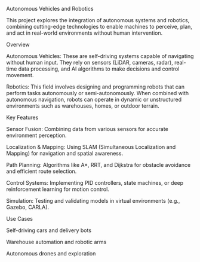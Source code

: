 

Autonomous Vehicles and Robotics

This project explores the integration of autonomous systems and robotics, combining cutting-edge technologies to enable machines to perceive, plan, and act in real-world environments without human intervention.

Overview

Autonomous Vehicles: These are self-driving systems capable of navigating without human input. They rely on sensors (LiDAR, cameras, radar), real-time data processing, and AI algorithms to make decisions and control movement.

Robotics: This field involves designing and programming robots that can perform tasks autonomously or semi-autonomously. When combined with autonomous navigation, robots can operate in dynamic or unstructured environments such as warehouses, homes, or outdoor terrain.


Key Features

Sensor Fusion: Combining data from various sensors for accurate environment perception.

Localization & Mapping: Using SLAM (Simultaneous Localization and Mapping) for navigation and spatial awareness.

Path Planning: Algorithms like A*, RRT, and Dijkstra for obstacle avoidance and efficient route selection.

Control Systems: Implementing PID controllers, state machines, or deep reinforcement learning for motion control.

Simulation: Testing and validating models in virtual environments (e.g., Gazebo, CARLA).


Use Cases

Self-driving cars and delivery bots

Warehouse automation and robotic arms

Autonomous drones and exploration
